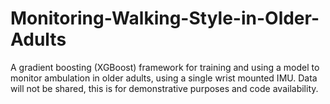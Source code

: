# Monitoring-Walking-Style-in-Older-Adults
A gradient boosting (XGBoost) framework for training and using a model to monitor ambulation in older adults, using a single wrist mounted IMU. Data will not be shared, this is for demonstrative purposes and code availability. 
